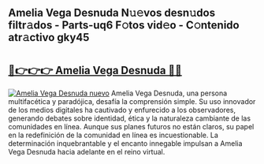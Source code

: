 ## Amelia Vega Desnuda N𝚞𝚎vos desn𝚞dos filtr𝚊dos - Parts-uq6 F𝚘tos vid𝚎o - C𝚘ntenido atr𝚊ctivo gky45

# <h2><a href="http://mb4dcen.tromn.icu/?c=Amelia+Vega+Desnuda">🔗👉👉👉 Amelia Vega Desnuda 🔗🔗</a></h2>

[![Amelia Vega Desnuda nuevo](https://i.imgur.com/pEAQMta.gif)](http://mb4dcen.tromn.icu/?c=Amelia+Vega+Desnuda)
Amelia Vega Desnuda, una persona multifacética y paradójica, desafía la comprensión simple. Su uso innovador de los medios digitales ha cautivado y enfurecido a los observadores, generando debates sobre identidad, ética y la naturaleza cambiante de las comunidades en línea. Aunque sus planes futuros no están claros, su papel en la redefinición de la comunidad en línea es incuestionable. La determinación inquebrantable y el encanto innegable impulsan a Amelia Vega Desnuda hacia adelante en el reino virtual.
